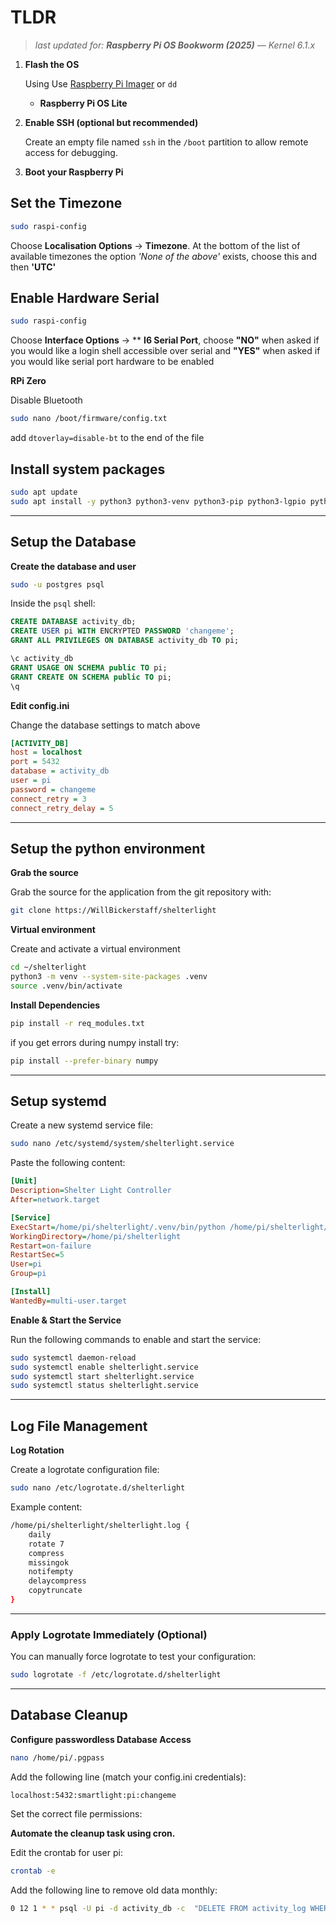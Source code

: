 # TLDR

> *last updated for: **Raspberry Pi OS Bookworm (2025)** — Kernel 6.1.x*

1.  **Flash the OS**

    Using  Use [Raspberry Pi Imager](https://www.raspberrypi.com/software/) or `dd`
    - **Raspberry Pi OS Lite**

2. **Enable SSH (optional but recommended)**

   Create an empty file named `ssh` in the `/boot` partition to allow remote access for debugging.

3.  **Boot your Raspberry Pi**

## Set the Timezone

```bash
sudo raspi-config
```
Choose **Localisation Options** -> **Timezone**. At the bottom of the list of available timezones the option *'None of the above'* exists, choose this and then **'UTC'**

## Enable Hardware Serial
```bash
sudo raspi-config
```
Choose **Interface Options** -> ** **I6 Serial Port**, choose **"NO"** when asked if you would like a login shell accessible over serial and **"YES"** when asked if you would like serial port hardware to be enabled

**RPi Zero**

Disable Bluetooth

```bash
sudo nano /boot/firmware/config.txt
```

add `dtoverlay=disable-bt` to the end of the file

## Install system packages

```bash
sudo apt update
sudo apt install -y python3 python3-venv python3-pip python3-lgpio python3-dev libpq-dev postgresql libopenblas-dev build-essential git
```

---

## Setup the Database

**Create the database and user**
```bash
sudo -u postgres psql
```

Inside the `psql` shell:

```sql
CREATE DATABASE activity_db;
CREATE USER pi WITH ENCRYPTED PASSWORD 'changeme';
GRANT ALL PRIVILEGES ON DATABASE activity_db TO pi;

\c activity_db
GRANT USAGE ON SCHEMA public TO pi;
GRANT CREATE ON SCHEMA public TO pi;
\q
```

**Edit config.ini**

Change the database settings to match above

```ini
[ACTIVITY_DB]
host = localhost
port = 5432
database = activity_db
user = pi
password = changeme
connect_retry = 3
connect_retry_delay = 5
```

---

## Setup the python environment

**Grab the source**

Grab the source for the application from the git repository with:
```bash
git clone https://WillBickerstaff/shelterlight
```

**Virtual environment**

Create and activate a virtual environment

```bash
cd ~/shelterlight
python3 -m venv --system-site-packages .venv
source .venv/bin/activate
```

**Install Dependencies**

```bash
pip install -r req_modules.txt
```

if you get errors during numpy install try:
```bash
pip install --prefer-binary numpy
```

---

## Setup systemd

Create a new systemd service file:

```bash
sudo nano /etc/systemd/system/shelterlight.service
```

Paste the following content:

```ini
[Unit]
Description=Shelter Light Controller
After=network.target

[Service]
ExecStart=/home/pi/shelterlight/.venv/bin/python /home/pi/shelterlight/shelterlight.py
WorkingDirectory=/home/pi/shelterlight
Restart=on-failure
RestartSec=5
User=pi
Group=pi

[Install]
WantedBy=multi-user.target
```

**Enable & Start the Service**

Run the following commands to enable and start the service:

```bash
sudo systemctl daemon-reload
sudo systemctl enable shelterlight.service
sudo systemctl start shelterlight.service
sudo systemctl status shelterlight.service
```

---

## Log File Management

**Log Rotation**

Create a logrotate configuration file:

```bash
sudo nano /etc/logrotate.d/shelterlight
```

Example content:

```bash
/home/pi/shelterlight/shelterlight.log {
    daily
    rotate 7
    compress
    missingok
    notifempty
    delaycompress
    copytruncate
}
```
---

### Apply Logrotate Immediately (Optional)

You can manually force logrotate to test your configuration:

```bash
sudo logrotate -f /etc/logrotate.d/shelterlight
```

---

## Database Cleanup

**Configure passwordless Database Access**

```bash
nano /home/pi/.pgpass
```

Add the following line (match your config.ini credentials):

```
localhost:5432:smartlight:pi:changeme
```

Set the correct file permissions:

**Automate the cleanup task using cron.**

Edit the crontab for user pi:

```bash
crontab -e
```

Add the following line to remove old data monthly:

```bash
0 12 1 * * psql -U pi -d activity_db -c  "DELETE FROM activity_log WHERE timestamp < NOW() - INTERVAL '90 days'; DELETE FROM light_schedules WHERE date < NOW() - INTERVAL '180 days';"
```
